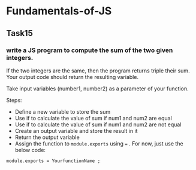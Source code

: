 # Fundamentals-of-JS
## Task15
### write a JS program to compute the sum of the two given integers. 

If the two integers are the same, then the program returns triple their sum. Your output code should return the resulting variable.

Take input variables (number1, number2) as a parameter of your function.

Steps:

- Define a new variable to store the sum
- Use if to calculate the value of sum if num1 and num2 are equal
- Use if to calculate the value of sum if num1 and num2 are not equal
- Create an output variable and store the result in it
- Return the output variable
- Assign the function to `module.exports` using `=` . For now, just use the below code:

```
module.exports = YourfunctionName ;
```

